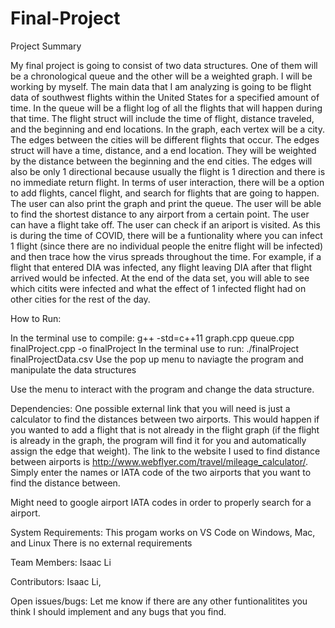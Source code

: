 # Final-Project

Project Summary

My final project is going to consist of two data structures. One of them will be a chronological queue and the other will be a weighted graph. I will be working by myself. The main data that I am analyzing is going to be flight data of southwest flights within the United States for a specified amount of time. In the queue will be a flight log of all the flights that will happen during that time. The flight struct will include the time of flight, distance traveled, and the beginning and end locations. In the graph, each vertex will be a city. The edges between the cities will be different flights that occur. The edges struct will have a time, distance, and a end location. They will be weighted by the distance between the beginning and the end cities. The edges will also be only 1 directional because usually the flight is 1 direction and there is no immediate return flight. In terms of user interaction, there will be a option to add flights, cancel flight, and search for flights that are going to happen. The user can also print the graph and print the queue. The user will be able to find the shortest distance to any airport from a certain point. The user can have a flight take off. The user can check if an ariport is visited. As this is during the time of COVID, there will be a funtionality where you can infect 1 flight (since there are no individual people the enitre flight will be infected) and then trace how the virus spreads throughout the time. For example, if a flight that entered DIA was infected, any flight leaving DIA after that flight arrived would be infected. At the end of the data set, you will able to see which citits were infected and what the effect of 1 infected flight had on other cities for the rest of the day. 


How	to	Run: 

In the terminal use to compile: g++ -std=c++11 graph.cpp queue.cpp finalProject.cpp -o finalProject
In the terminal use to run: ./finalProject finalProjectData.csv
Use the pop up menu to naviagte the program and manipulate the data structures

Use the menu to interact with the program and change the data structure. 

Dependencies: 
One possible external link that you will need is just a calculator to find the distances between two airports. 
This would happen if you wanted to add a flight that is not already in the flight graph (if the flight is already in the
graph, the program will find it for you and automatically assign the edge that weight).
The link to the website I used to find distance between airports is http://www.webflyer.com/travel/mileage_calculator/.
Simply enter the names or IATA code of the two airports that you want to find the distance between.  

Might need to google airport IATA codes in order to properly search for a airport.

System	Requirements: 
This progam works on VS Code on Windows, Mac, and Linux
There is no external requirements

Team Members: 
Isaac Li

Contributors: 
Isaac Li, 

Open	issues/bugs: 
Let me know if there are any other funtionalitites you think I should implement and any bugs that you find. 